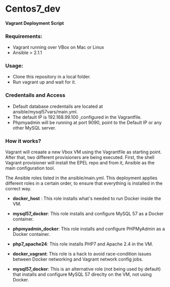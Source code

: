 # Centos7_dev

#### Vagrant Deployment Script

### Requirements:
- Vagrant running over VBox on Mac or Linux
- Ansible > 2.1.1


### Usage:
- Clone this repository in a local folder.
- Run vagrant up and wait for it.

### Credentails and Access
- Default database credentails are located at ansible/mysql57vars/main.yml.
- The default IP is 192.168.99.100 ,configured in the Vagrantfile.
- Phpmyadmin will be running at port 9090, point to the Default IP or any other MySQL server.

### How it works?
Vagrant will creaate a new Vbox VM using the Vagrantfile as starting point. After that, 
two different provisioners are being executed. First, the shell Vagrant provisioner will install the EPEL repo
and from it, Ansible as the main configuration tool.

The Ansible roles listed in the ansible/main.yml. This deployment applies different roles in a certain order, to ensure 
that everything is installed in the correct way.

- **docker_host** : 
This role installs what's needed to run Docker inside the VM.

- **mysql57_docker**: 
This role installs and configure MySQL 57 as a Docker container.

- **phpmyadmin_docker**: 
This role installs and configure PHPMyAdmin as a Docker container.

- **php7_apache24**: 
This role installs PHP7 and Apache 2.4 in the VM.

- **docker_vagrant**: 
This role is a hack to avoid race-condition issues between Docker networking and Vagrant network config jobs.

- **mysql57_docker**: 
This is an alternative role (not being used by default) that installs and configure MySQL 57 direclty on the VM, not using Docker.
